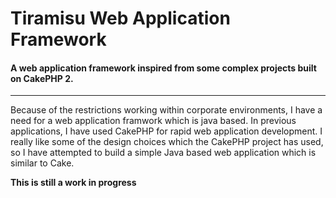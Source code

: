 # Tiramisu Web Application Framework
#### A web application framework inspired from some complex projects built on CakePHP 2.

---

Because of the restrictions working within corporate environments, I have a need for a web application framwork which is java based.
In previous applications, I have used CakePHP for rapid web application development.
I really like some of the design choices which the CakePHP project has used, so I have attempted to build a simple Java based web application which is similar to Cake.

**This is still a work in progress**